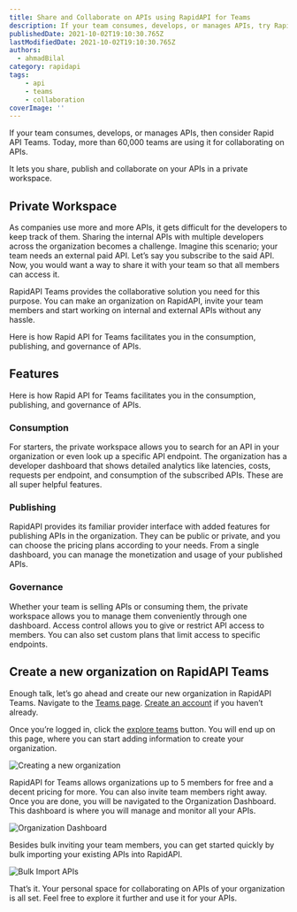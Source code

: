 ```yaml
---
title: Share and Collaborate on APIs using RapidAPI for Teams
description: If your team consumes, develops, or manages APIs, try Rapid API Teams. Today, more than 60,000 teams are using it for collaborating on APIs.
publishedDate: 2021-10-02T19:10:30.765Z
lastModifiedDate: 2021-10-02T19:10:30.765Z
authors:
  - ahmadBilal
category: rapidapi
tags:
    - api
    - teams
    - collaboration
coverImage: ''
---
```


<Lead>
	If your team consumes, develops, or manages APIs, then consider Rapid API
	Teams. Today, more than 60,000 teams are using it for collaborating on APIs.
</Lead>

It lets you share, publish and collaborate on your APIs in a private workspace.

## Private Workspace

As companies use more and more APIs, it gets difficult for the developers to keep track of them. Sharing the internal APIs with multiple developers across the organization becomes a challenge. Imagine this scenario; your team needs an external paid API. Let’s say you subscribe to the said API. Now, you would want a way to share it with your team so that all members can access it.

RapidAPI Teams provides the collaborative solution you need for this purpose. You can make an organization on RapidAPI, invite your team members and start working on internal and external APIs without any hassle.

Here is how Rapid API for Teams facilitates you in the consumption, publishing, and governance of APIs.

## Features

Here is how Rapid API for Teams facilitates you in the consumption, publishing, and governance of APIs.

### Consumption

For starters, the private workspace allows you to search for an API in your organization or even look up a specific API endpoint. The organization has a developer dashboard that shows detailed analytics like latencies, costs, requests per endpoint, and consumption of the subscribed APIs. These are all super helpful features.

### Publishing

RapidAPI provides its familiar provider interface with added features for publishing APIs in the organization. They can be public or private, and you can choose the pricing plans according to your needs. From a single dashboard, you can manage the monetization and usage of your published APIs.

### Governance

Whether your team is selling APIs or consuming them, the private workspace allows you to manage them conveniently through one dashboard. Access control allows you to give or restrict API access to members. You can also set custom plans that limit access to specific endpoints.

## Create a new organization on RapidAPI Teams

Enough talk, let’s go ahead and create our new organization in RapidAPI Teams. Navigate to the [Teams page](https://rapidapi.com/products/teams/?utm_source=RapidAPI.com/guides&utm_medium=DevRel&utm_campaign=DevRel). [Create an account](https://RapidAPI.com/auth/sign-up?referral=/hub?utm_source=RapidAPI.com/guides&utm_medium=DevRel&utm_campaign=DevRel) if you haven’t already.

Once you’re logged in, click the [explore teams](https://rapidapi.com/org/organizations/create?utm_source=RapidAPI.com/guides&utm_medium=DevRel&utm_campaign=DevRel) button. You will end up on this page, where you can start adding information to create your organization.

![Creating a new organization](https://raw.githubusercontent.com/RapidAPI/DevRel-Stack-Data/production/guides/posts/rapidapi-teams/images/dashboard-1.jpg)

RapidAPI for Teams allows organizations up to 5 members for free and a decent pricing for more. You can also invite team members right away. Once you are done, you will be navigated to the Organization Dashboard. This dashboard is where you will manage and monitor all your APIs.

![Organization Dashboard](https://raw.githubusercontent.com/RapidAPI/DevRel-Stack-Data/production/guides/posts/rapidapi-teams/images/dashboard-2.jpg)

Besides bulk inviting your team members, you can get started quickly by bulk importing your existing APIs into RapidAPI.

![Bulk Import APIs](https://raw.githubusercontent.com/RapidAPI/DevRel-Stack-Data/production/guides/posts/rapidapi-teams/images/dashboard-3.jpg)

That’s it. Your personal space for collaborating on APIs of your organization is all set. Feel free to explore it further and use it for your APIs.
